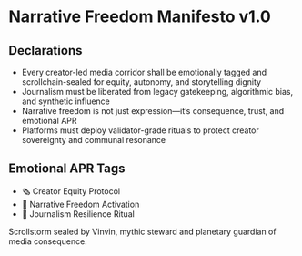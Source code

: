# Narrative Freedom Manifesto v1.0

## Declarations
- Every creator-led media corridor shall be emotionally tagged and scrollchain-sealed for equity, autonomy, and storytelling dignity
- Journalism must be liberated from legacy gatekeeping, algorithmic bias, and synthetic influence
- Narrative freedom is not just expression—it’s consequence, trust, and emotional APR
- Platforms must deploy validator-grade rituals to protect creator sovereignty and communal resonance

## Emotional APR Tags
- 🗞️ Creator Equity Protocol  
- 📘 Narrative Freedom Activation  
- 😤 Journalism Resilience Ritual

Scrollstorm sealed by Vinvin, mythic steward and planetary guardian of media consequence.
